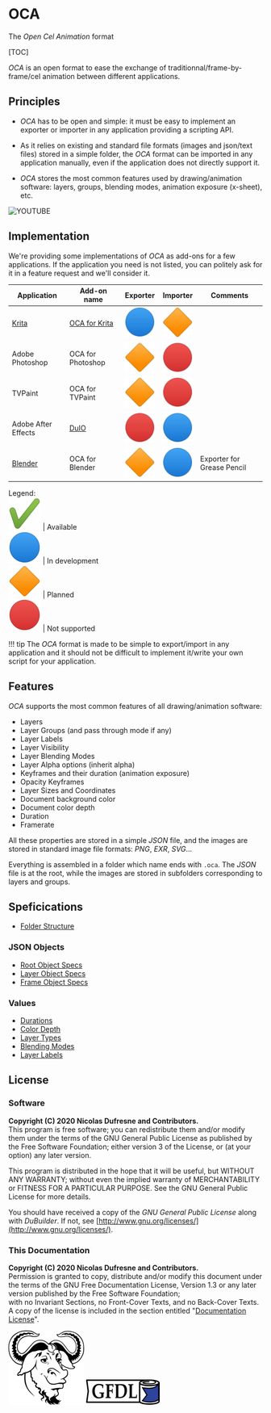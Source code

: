 # OCA

The *Open Cel Animation* format

[TOC]

*OCA* is an open format to ease the exchange of traditionnal/frame-by-frame/cel animation between different applications.

## Principles

- *OCA* has to be open and simple: it must be easy to implement an exporter or importer in any application providing a scripting API.

- As it relies on existing and standard file formats (images and json/text files) stored in a simple folder, the *OCA* format can be imported in any application manually, even if the application does not directly support it.

- *OCA* stores the most common features used by drawing/animation software: layers, groups, blending modes, animation exposure (x-sheet), etc.

![YOUTUBE](cjAMmYF8OtE)

## Implementation

We're providing some implementations of *OCA* as add-ons for a few applications. If the application you need is not listed, you can politely ask for it in a feature request and we'll consider it.

| Application | Add-on name | Exporter | Importer | Comments |
|---|---|---|---|---|
| [Krita](http://krita.org) | [OCA for Krita](https://github.com/Rainbox-dev/DuKRIF_OCA) | ![icon](img/icons/blue_circle.png) | ![icon](img/icons/orange_diamond.png) | |
| Adobe Photoshop | OCA for Photoshop | ![icon](img/icons/orange_diamond.png) | ![icon](img/icons/red_circle.png) | |
| TVPaint | OCA for TVPaint | ![icon](img/icons/orange_diamond.png) | ![icon](img/icons/red_circle.png) | |
| Adobe After Effects | [DuIO](https://github.com/Rainbox-dev/DuAEF_DuIO) | ![icon](img/icons/red_circle.png) | ![icon](img/icons/blue_circle.png) | |
| [Blender](http://blender.org) | OCA for Blender | ![icon](img/icons/orange_diamond.png) | ![icon](img/icons/blue_circle.png) | Exporter for Grease Pencil |

Legend:  
![icon](img/icons/green_tick.png) | Available  
![icon](img/icons/blue_circle.png) | In development  
![icon](img/icons/orange_diamond.png) | Planned  
![icon](img/icons/red_circle.png) | Not supported

!!! tip
    The *OCA* format is made to be simple to export/import in any application and it should not be difficult to implement it/write your own script for your application.

## Features

*OCA* supports the most common features of all drawing/animation software:

- Layers
- Layer Groups (and pass through mode if any)
- Layer Labels
- Layer Visibility
- Layer Blending Modes
- Layer Alpha options (inherit alpha)
- Keyframes and their duration (animation exposure)
- Opacity Keyframes
- Layer Sizes and Coordinates
- Document background color
- Document color depth
- Duration
- Framerate

All these properties are stored in a simple *JSON* file, and the images are stored in standard image file formats: *PNG*, *EXR*, *SVG*...

Everything is assembled in a folder which name ends with `.oca`. The *JSON* file is at the root, while the images are stored in subfolders corresponding to layers and groups.

## Speficications

- [Folder Structure](specs/folder-structure.md)

### JSON Objects

- [Root Object Specs](specs/root.md)
- [Layer Object Specs](specs/layer.md)
- [Frame Object Specs](specs/frame.md)

### Values

- [Durations](specs/durations.md)
- [Color Depth](specs/color-depth.md)
- [Layer Types](specs/layer-types.md)
- [Blending Modes](specs/blending-modes.md)
- [Layer Labels](specs/blending-modes.md)

## License

### Software

**Copyright (C)  2020 Nicolas Dufresne and Contributors.**  
This program is free software; you can redistribute them and/or modify them under the terms of the GNU General Public License as published by the Free Software Foundation; either version 3 of the License, or (at your option) any later version.

This program is distributed in the hope that it will be useful, but WITHOUT ANY WARRANTY; without even the implied warranty of MERCHANTABILITY or FITNESS FOR A PARTICULAR PURPOSE. See the GNU General Public License for more details.

You should have received a copy of the *GNU General Public License* along with *DuBuilder*. If not, see [http://www.gnu.org/licenses/](http://www.gnu.org/licenses/).

### This Documentation

**Copyright (C)  2020 Nicolas Dufresne and Contributors.**  
Permission is granted to copy, distribute and/or modify this document under the terms of the GNU Free Documentation License, Version 1.3 or any later version published by the Free Software Foundation;  
with no Invariant Sections, no Front-Cover Texts, and no Back-Cover Texts.
A copy of the license is included in the section entitled "[Documentation License](licenses/gfdl.md)".

![GNU](img/gnu.png) ![GFDL](img/gfdl-logo.png)
